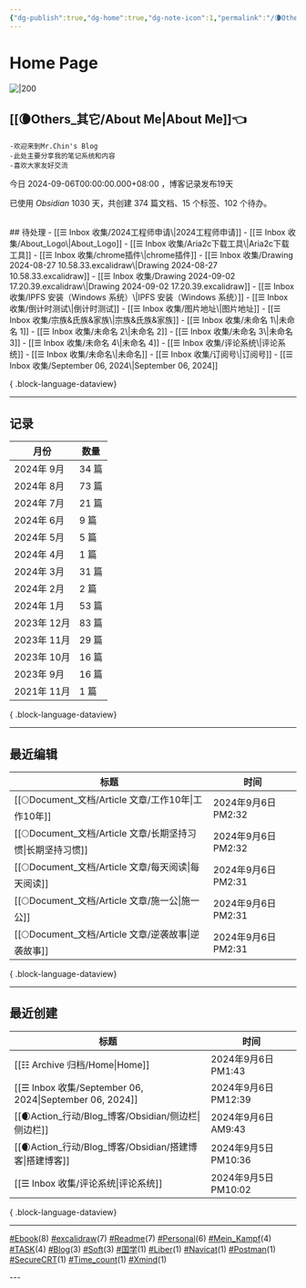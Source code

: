 ```yaml
---
{"dg-publish":true,"dg-home":true,"dg-note-icon":1,"permalink":"/🌘Others_其它/Mr.Chin's Blog/","tags":["gardenEntry"],"dgPassFrontmatter":true,"noteIcon":1,"created":"2024-08-24T08:36:20.682+08:00","updated":"2024-09-06T14:04:59.673+08:00"}
---
```


# **Home Page**
![|200](https://cdn.jsdelivr.net/gh/BTW-Q/blog_img/image/202409031647272.svg)

## [[🌘Others_其它/About Me\|About Me]]👈
~~~
-欢迎来到Mr.Chin's Blog
-此处主要分享我的笔记系统和内容
-喜欢大家友好交流
~~~
今日 2024-09-06T00:00:00.000+08:00 ，博客记录发布19天
<p><span>已使用 <em>Obsidian</em> 1030 天，共创建 374 篇文档、15 个标签、102 个待办。 <br><br></span></p>
## 待处理
- [[☰ Inbox 收集/2024工程师申请\|2024工程师申请]]
- [[☰ Inbox 收集/About_Logo\|About_Logo]]
- [[☰ Inbox 收集/Aria2c下载工具\|Aria2c下载工具]]
- [[☰ Inbox 收集/chrome插件\|chrome插件]]
- [[☰ Inbox 收集/Drawing 2024-08-27 10.58.33.excalidraw\|Drawing 2024-08-27 10.58.33.excalidraw]]
- [[☰ Inbox 收集/Drawing 2024-09-02 17.20.39.excalidraw\|Drawing 2024-09-02 17.20.39.excalidraw]]
- [[☰ Inbox 收集/IPFS 安装（Windows 系统）\|IPFS 安装（Windows 系统）]]
- [[☰ Inbox 收集/倒计时测试\|倒计时测试]]
- [[☰ Inbox 收集/图片地址\|图片地址]]
- [[☰ Inbox 收集/宗族&氏族&家族\|宗族&氏族&家族]]
- [[☰ Inbox 收集/未命名 1\|未命名 1]]
- [[☰ Inbox 收集/未命名 2\|未命名 2]]
- [[☰ Inbox 收集/未命名 3\|未命名 3]]
- [[☰ Inbox 收集/未命名 4\|未命名 4]]
- [[☰ Inbox 收集/评论系统\|评论系统]]
- [[☰ Inbox 收集/未命名\|未命名]]
- [[☰ Inbox 收集/订阅号\|订阅号]]
- [[☰ Inbox 收集/September 06, 2024\|September 06, 2024]]

{ .block-language-dataview}
***
## 记录
| 月份        | 数量   |
| --------- | ---- |
| 2024年 9月  | 34 篇 |
| 2024年 8月  | 73 篇 |
| 2024年 7月  | 21 篇 |
| 2024年 6月  | 9 篇  |
| 2024年 5月  | 5 篇  |
| 2024年 4月  | 1 篇  |
| 2024年 3月  | 31 篇 |
| 2024年 2月  | 2 篇  |
| 2024年 1月  | 53 篇 |
| 2023年 12月 | 83 篇 |
| 2023年 11月 | 29 篇 |
| 2023年 10月 | 16 篇 |
| 2023年 9月  | 16 篇 |
| 2021年 11月 | 1 篇  |

{ .block-language-dataview}
***
## 最近编辑
| 标题                                             | 时间                |
| ---------------------------------------------- | ----------------- |
| [[🌕Document_文档/Article 文章/工作10年\|工作10年]]   | 2024年9月6日 PM2:32  |
| [[🌕Document_文档/Article 文章/长期坚持习惯\|长期坚持习惯]] | 2024年9月6日 PM2:32  |
| [[🌕Document_文档/Article 文章/每天阅读\|每天阅读]]     | 2024年9月6日 PM2:31  |
| [[🌕Document_文档/Article 文章/施一公\|施一公]]       | 2024年9月6日 PM2:31  |
| [[🌕Document_文档/Article 文章/逆袭故事\|逆袭故事]]     | 2024年9月6日 PM2:31  |

{ .block-language-dataview}
***
## 最近创建
| 标题                                                       | 时间                 |
| -------------------------------------------------------- | ------------------ |
| [[☷ Archive 归档/Home\|Home]]                           | 2024年9月6日 PM1:43   |
| [[☰ Inbox 收集/September 06, 2024\|September 06, 2024]] | 2024年9月6日 PM12:39  |
| [[🌒Action_行动/Blog_博客/Obsidian/侧边栏\|侧边栏]]             | 2024年9月6日 AM9:43   |
| [[🌒Action_行动/Blog_博客/Obsidian/搭建博客\|搭建博客]]           | 2024年9月5日 PM10:36  |
| [[☰ Inbox 收集/评论系统\|评论系统]]                             | 2024年9月5日 PM10:02  |

{ .block-language-dataview}
***
<p><span><a class="internal-link" data-href="#Ebook" href="#Ebook" target="_blank" rel="noopener"></a><a href="#Ebook" class="tag" target="_blank" rel="noopener">#Ebook</a>(8) <a class="internal-link" data-href="#excalidraw" href="#excalidraw" target="_blank" rel="noopener"></a><a href="#excalidraw" class="tag" target="_blank" rel="noopener">#excalidraw</a>(7) <a class="internal-link" data-href="#Readme" href="#Readme" target="_blank" rel="noopener"></a><a href="#Readme" class="tag" target="_blank" rel="noopener">#Readme</a>(7) <a class="internal-link" data-href="#Personal" href="#Personal" target="_blank" rel="noopener"></a><a href="#Personal" class="tag" target="_blank" rel="noopener">#Personal</a>(6) <a class="internal-link" data-href="#Mein_Kampf" href="#Mein_Kampf" target="_blank" rel="noopener"></a><a href="#Mein_Kampf" class="tag" target="_blank" rel="noopener">#Mein_Kampf</a>(4) <a class="internal-link" data-href="#TASK" href="#TASK" target="_blank" rel="noopener"></a><a href="#TASK" class="tag" target="_blank" rel="noopener">#TASK</a>(4) <a class="internal-link" data-href="#Blog" href="#Blog" target="_blank" rel="noopener"></a><a href="#Blog" class="tag" target="_blank" rel="noopener">#Blog</a>(3) <a class="internal-link" data-href="#Soft" href="#Soft" target="_blank" rel="noopener"></a><a href="#Soft" class="tag" target="_blank" rel="noopener">#Soft</a>(3) <a class="internal-link" data-href="#国学" href="#国学" target="_blank" rel="noopener"></a><a href="#国学" class="tag" target="_blank" rel="noopener">#国学</a>(1) <a class="internal-link" data-href="#Liber" href="#Liber" target="_blank" rel="noopener"></a><a href="#Liber" class="tag" target="_blank" rel="noopener">#Liber</a>(1) <a class="internal-link" data-href="#Navicat" href="#Navicat" target="_blank" rel="noopener"></a><a href="#Navicat" class="tag" target="_blank" rel="noopener">#Navicat</a>(1) <a class="internal-link" data-href="#Postman" href="#Postman" target="_blank" rel="noopener"></a><a href="#Postman" class="tag" target="_blank" rel="noopener">#Postman</a>(1) <a class="internal-link" data-href="#SecureCRT" href="#SecureCRT" target="_blank" rel="noopener"></a><a href="#SecureCRT" class="tag" target="_blank" rel="noopener">#SecureCRT</a>(1) <a class="internal-link" data-href="#Time_count" href="#Time_count" target="_blank" rel="noopener"></a><a href="#Time_count" class="tag" target="_blank" rel="noopener">#Time_count</a>(1) <a class="internal-link" data-href="#Xmind" href="#Xmind" target="_blank" rel="noopener"></a><a href="#Xmind" class="tag" target="_blank" rel="noopener">#Xmind</a>(1)</span></p>
---
